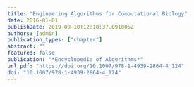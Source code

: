 ```yaml
---
title: "Engineering Algorithms for Computational Biology"
date: 2016-01-01
publishDate: 2019-09-10T12:18:37.091005Z
authors: [admin]
publication_types: ["chapter"]
abstract: ""
featured: false
publication: "*Encyclopedia of Algorithms*"
url_pdf: "https://doi.org/10.1007/978-1-4939-2864-4_124"
doi: "10.1007/978-1-4939-2864-4_124"
---
```


